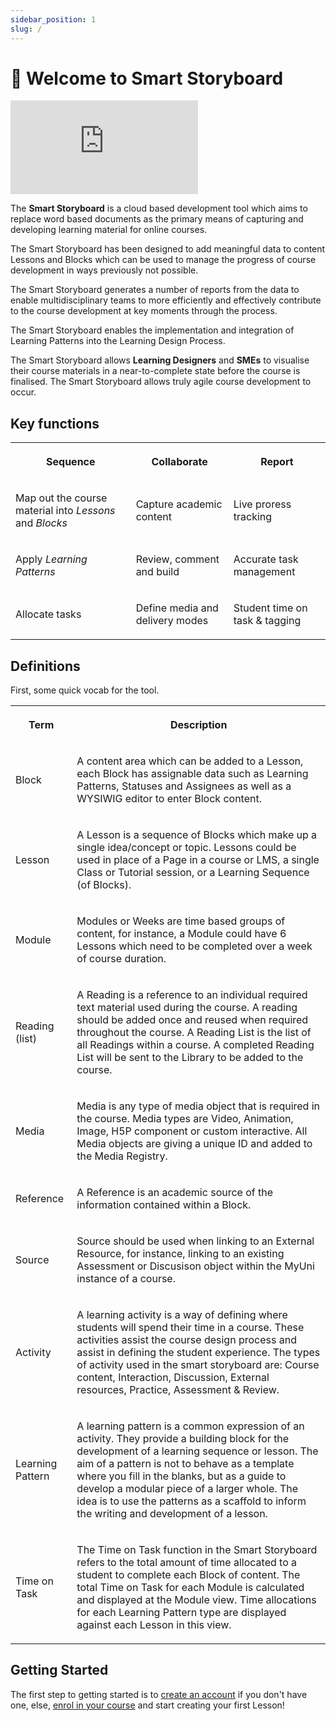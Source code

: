 ```yaml
---
sidebar_position: 1
slug: /
---
```


# 👋 Welcome to Smart Storyboard


<div class="iframe-wrapper">
  <iframe
    src="https://www.youtube.com/embed/KlqICfhHVYU"
    frameborder="0"
    allowfullscreen="true"
  ></iframe>
</div>
<p>
  The <strong>Smart Storyboard</strong> is a cloud based development tool which
  aims to replace word based documents as the primary means of capturing and
  developing learning material for online courses.
</p>
<p>
  The Smart Storyboard has been designed to add meaningful data to content
  Lessons and Blocks which can be used to manage the progress of course
  development in ways previously not possible.
</p>
<p>
  The Smart Storyboard generates a number of reports from the data to enable
  multidisciplinary teams to more efficiently and effectively contribute to the
  course development at key moments through the process.
</p>
<p>
  The Smart Storyboard enables the implementation and integration of Learning
  Patterns into the Learning Design Process.
</p>
<p>
  The Smart Storyboard allows <strong>Learning Designers</strong> and
  <strong>SMEs</strong> to visualise their course materials in a
  near-to-complete state before the course is finalised. The Smart Storyboard
  allows truly agile course development to occur.
</p>
<h2>Key functions</h2>
<table>
  <tbody>
    <tr>
      <th colspan="1" rowspan="1"><p>Sequence</p></th>
      <th colspan="1" rowspan="1"><p>Collaborate</p></th>
      <th colspan="1" rowspan="1"><p>Report</p></th>
    </tr>
    <tr>
      <td colspan="1" rowspan="1">
        <p>
          Map out the course material into <em>Lessons</em> and <em>Blocks</em>
        </p>
      </td>
      <td colspan="1" rowspan="1"><p>Capture academic content</p></td>
      <td colspan="1" rowspan="1"><p>Live proress tracking</p></td>
    </tr>
    <tr>
      <td colspan="1" rowspan="1">
        <p>Apply <em>Learning Patterns</em></p>
      </td>
      <td colspan="1" rowspan="1"><p>Review, comment and build</p></td>
      <td colspan="1" rowspan="1"><p>Accurate task management</p></td>
    </tr>
    <tr>
      <td colspan="1" rowspan="1"><p>Allocate tasks</p></td>
      <td colspan="1" rowspan="1"><p>Define media and delivery modes</p></td>
      <td colspan="1" rowspan="1"><p>Student time on task &amp; tagging</p></td>
    </tr>
  </tbody>
</table>
<h2>Definitions</h2>
<p>First, some quick vocab for the tool.</p>
<table>
  <tbody>
    <tr>
      <th colspan="1" rowspan="1"><p>Term</p></th>
      <th colspan="1" rowspan="1"><p>Description</p></th>
    </tr>
    <tr>
      <td colspan="1" rowspan="1"><p>Block</p></td>
      <td colspan="1" rowspan="1">
        <p>
          A content area which can be added to a Lesson, each Block has
          assignable data such as Learning Patterns, Statuses and Assignees as
          well as a WYSIWIG editor to enter Block content.
        </p>
      </td>
    </tr>
    <tr>
      <td colspan="1" rowspan="1"><p>Lesson</p></td>
      <td colspan="1" rowspan="1">
        <p>
          A Lesson is a sequence of Blocks which make up a single idea/concept
          or topic. Lessons could be used in place of a Page in a course or LMS,
          a single Class or Tutorial session, or a Learning Sequence (of
          Blocks).
        </p>
      </td>
    </tr>
    <tr>
      <td colspan="1" rowspan="1"><p>Module</p></td>
      <td colspan="1" rowspan="1">
        <p>
          Modules or Weeks are time based groups of content, for instance, a
          Module could have 6 Lessons which need to be completed over a week of
          course duration.
        </p>
      </td>
    </tr>
    <tr>
      <td colspan="1" rowspan="1"><p>Reading (list)</p></td>
      <td colspan="1" rowspan="1">
        <p>
          A Reading is a reference to an individual required text material used
          during the course. A reading should be added once and reused when
          required throughout the course. A Reading List is the list of all
          Readings within a course. A completed Reading List will be sent to the
          Library to be added to the course.
        </p>
      </td>
    </tr>
    <tr>
      <td colspan="1" rowspan="1"><p>Media</p></td>
      <td colspan="1" rowspan="1">
        <p>
          Media is any type of media object that is required in the course.
          Media types are Video, Animation, Image, H5P component or custom
          interactive. All Media objects are giving a unique ID and added to the
          Media Registry.
        </p>
      </td>
    </tr>
    <tr>
      <td colspan="1" rowspan="1"><p>Reference</p></td>
      <td colspan="1" rowspan="1">
        <p>
          A Reference is an academic source of the information contained within
          a Block.
        </p>
      </td>
    </tr>
    <tr>
      <td colspan="1" rowspan="1"><p>Source</p></td>
      <td colspan="1" rowspan="1">
        <p>
          Source should be used when linking to an External Resource, for
          instance, linking to an existing Assessment or Discusison object
          within the MyUni instance of a course.
        </p>
      </td>
    </tr>
    <tr>
      <td colspan="1" rowspan="1"><p>Activity</p></td>
      <td colspan="1" rowspan="1">
        <p>
          A learning activity is a way of defining where students will spend
          their time in a course. These activities assist the course design
          process and assist in defining the student experience. The types of
          activity used in the smart storyboard are: Course content,
          Interaction, Discussion, External resources, Practice, Assessment
          &amp; Review.
        </p>
      </td>
    </tr>
    <tr>
      <td colspan="1" rowspan="1"><p>Learning Pattern</p></td>
      <td colspan="1" rowspan="1">
        <p>
          A learning pattern is a common expression of an activity. They provide
          a building block for the development of a learning sequence or lesson.
          The aim of a pattern is not to behave as a template where you fill in
          the blanks, but as a guide to develop a modular piece of a larger
          whole. The idea is to use the patterns as a scaffold to inform the
          writing and development of a lesson.
        </p>
      </td>
    </tr>
    <tr>
      <td colspan="1" rowspan="1"><p>Time on Task</p></td>
      <td colspan="1" rowspan="1">
        <p>
          The Time on Task function in the Smart Storyboard refers to the total
          amount of time allocated to a student to complete each Block of
          content. The total Time on Task for each Module is calculated and
          displayed at the Module view. Time allocations for each Learning
          Pattern type are displayed against each Lesson in this view.
        </p>
      </td>
    </tr>
  </tbody>
</table>
<h2>Getting Started</h2>
<p>
  The first step to getting started is to
  <a
    target="_blank"
    rel="noopener noreferrer nofollow"
    href="./using-ssb/account.md"
    >create an account</a
  >
  if you don't have one, else,
  <a
    target="_blank"
    rel="noopener noreferrer nofollow"
    href="./using-ssb/enrolment.md"
    >enrol in your course</a
  >
  and start creating your first Lesson!
</p>
